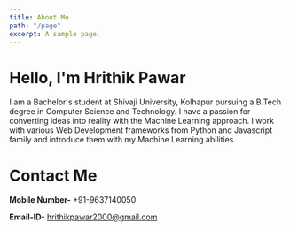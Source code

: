 ```yaml
---
title: About Me
path: "/page"
excerpt: A sample page.
---
```


# Hello, I'm Hrithik Pawar


I am a Bachelor's student at Shivaji University, Kolhapur pursuing a B.Tech degree in Computer Science and Technology. I have a passion for converting ideas into reality with the Machine Learning approach. I work with various Web Development frameworks from Python and Javascript family and introduce them with my Machine Learning abilities.



# Contact Me

**Mobile Number-** +91-9637140050

**Email-ID-** [hrithikpawar2000@gmail.com](hrithikpawar2000@gmail.com)